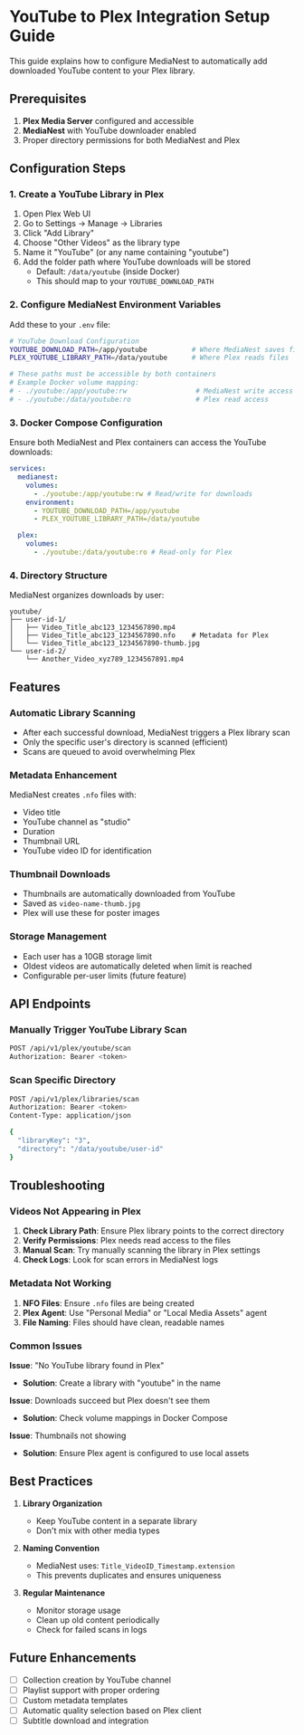 # YouTube to Plex Integration Setup Guide

This guide explains how to configure MediaNest to automatically add downloaded YouTube content to your Plex library.

## Prerequisites

1. **Plex Media Server** configured and accessible
2. **MediaNest** with YouTube downloader enabled
3. Proper directory permissions for both MediaNest and Plex

## Configuration Steps

### 1. Create a YouTube Library in Plex

1. Open Plex Web UI
2. Go to Settings → Manage → Libraries
3. Click "Add Library"
4. Choose "Other Videos" as the library type
5. Name it "YouTube" (or any name containing "youtube")
6. Add the folder path where YouTube downloads will be stored
   - Default: `/data/youtube` (inside Docker)
   - This should map to your `YOUTUBE_DOWNLOAD_PATH`

### 2. Configure MediaNest Environment Variables

Add these to your `.env` file:

```bash
# YouTube Download Configuration
YOUTUBE_DOWNLOAD_PATH=/app/youtube           # Where MediaNest saves files
PLEX_YOUTUBE_LIBRARY_PATH=/data/youtube      # Where Plex reads files

# These paths must be accessible by both containers
# Example Docker volume mapping:
# - ./youtube:/app/youtube:rw                 # MediaNest write access
# - ./youtube:/data/youtube:ro                # Plex read access
```

### 3. Docker Compose Configuration

Ensure both MediaNest and Plex containers can access the YouTube downloads:

```yaml
services:
  medianest:
    volumes:
      - ./youtube:/app/youtube:rw # Read/write for downloads
    environment:
      - YOUTUBE_DOWNLOAD_PATH=/app/youtube
      - PLEX_YOUTUBE_LIBRARY_PATH=/data/youtube

  plex:
    volumes:
      - ./youtube:/data/youtube:ro # Read-only for Plex
```

### 4. Directory Structure

MediaNest organizes downloads by user:

```
youtube/
├── user-id-1/
│   ├── Video_Title_abc123_1234567890.mp4
│   ├── Video_Title_abc123_1234567890.nfo    # Metadata for Plex
│   └── Video_Title_abc123_1234567890-thumb.jpg
└── user-id-2/
    └── Another_Video_xyz789_1234567891.mp4
```

## Features

### Automatic Library Scanning

- After each successful download, MediaNest triggers a Plex library scan
- Only the specific user's directory is scanned (efficient)
- Scans are queued to avoid overwhelming Plex

### Metadata Enhancement

MediaNest creates `.nfo` files with:

- Video title
- YouTube channel as "studio"
- Duration
- Thumbnail URL
- YouTube video ID for identification

### Thumbnail Downloads

- Thumbnails are automatically downloaded from YouTube
- Saved as `video-name-thumb.jpg`
- Plex will use these for poster images

### Storage Management

- Each user has a 10GB storage limit
- Oldest videos are automatically deleted when limit is reached
- Configurable per-user limits (future feature)

## API Endpoints

### Manually Trigger YouTube Library Scan

```bash
POST /api/v1/plex/youtube/scan
Authorization: Bearer <token>
```

### Scan Specific Directory

```bash
POST /api/v1/plex/libraries/scan
Authorization: Bearer <token>
Content-Type: application/json

{
  "libraryKey": "3",
  "directory": "/data/youtube/user-id"
}
```

## Troubleshooting

### Videos Not Appearing in Plex

1. **Check Library Path**: Ensure Plex library points to the correct directory
2. **Verify Permissions**: Plex needs read access to the files
3. **Manual Scan**: Try manually scanning the library in Plex settings
4. **Check Logs**: Look for scan errors in MediaNest logs

### Metadata Not Working

1. **NFO Files**: Ensure `.nfo` files are being created
2. **Plex Agent**: Use "Personal Media" or "Local Media Assets" agent
3. **File Naming**: Files should have clean, readable names

### Common Issues

**Issue**: "No YouTube library found in Plex"

- **Solution**: Create a library with "youtube" in the name

**Issue**: Downloads succeed but Plex doesn't see them

- **Solution**: Check volume mappings in Docker Compose

**Issue**: Thumbnails not showing

- **Solution**: Ensure Plex agent is configured to use local assets

## Best Practices

1. **Library Organization**

   - Keep YouTube content in a separate library
   - Don't mix with other media types

2. **Naming Convention**

   - MediaNest uses: `Title_VideoID_Timestamp.extension`
   - This prevents duplicates and ensures uniqueness

3. **Regular Maintenance**
   - Monitor storage usage
   - Clean up old content periodically
   - Check for failed scans in logs

## Future Enhancements

- [ ] Collection creation by YouTube channel
- [ ] Playlist support with proper ordering
- [ ] Custom metadata templates
- [ ] Automatic quality selection based on Plex client
- [ ] Subtitle download and integration
